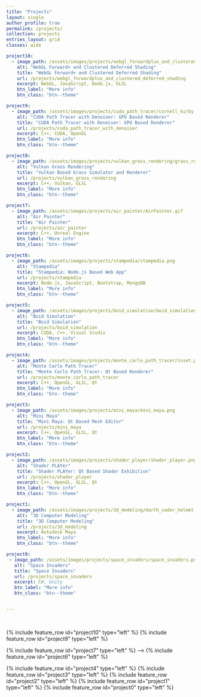 ```yaml
---
title: "Projects"
layout: single
author_profile: true
permalink: /projects/
collection: projects
entries_layout: grid
classes: wide

project10:
  - image_path: /assets/images/projects/webgl_forwardplus_and_clustered_deferred_shading/webgl_shading.gif  
    alt: "WebGL Forward+ and Clustered Deferred Shading"
    title: "WebGL Forward+ and Clustered Deferred Shading"
    url: /projects/webgl_forwardplus_and_clustered_deferred_shading
    excerpt: WebGL, JavaScript, Node.js, GLSL
    btn_label: "More info"
    btn_class: "btn--theme"

project9:
  - image_path: /assets/images/projects/cuda_path_tracer/cornell_kirby.png  
    alt: "CUDA Path Tracer with Denoiser: GPU Based Renderer"
    title: "CUDA Path Tracer with Denoiser: GPU Based Renderer"
    url: /projects/cuda_path_tracer_with_denoiser
    excerpt: C++, CUDA, OpenGL
    btn_label: "More info"
    btn_class: "btn--theme"

project8:
  - image_path: /assets/images/projects/vulkan_grass_rendering/grass_rendering.gif  
    alt: "Vulkan Grass Rendering"
    title: "Vulkan Based Grass Simulator and Renderer"
    url: /projects/vulkan_grass_rendering
    excerpt: C++, Vulkan, GLSL
    btn_label: "More info"
    btn_class: "btn--theme"

project7:
  - image_path: /assets/images/projects/air_painter/AirPainter.gif
    alt: "Air Painter"
    title: "Air Painter"
    url: /projects/air_painter
    excerpt: C++, Unreal Engine
    btn_label: "More info"
    btn_class: "btn--theme"

project6:
  - image_path: /assets/images/projects/stampedia/stampedia.png  
    alt: "Stampedia"
    title: "Stampedia: Node.js Based Web App"
    url: /projects/stampedia
    excerpt: Node.js, JavaScript, Bootstrap, MongoDB
    btn_label: "More info"
    btn_class: "btn--theme"

project5:
  - image_path: /assets/images/projects/boid_simulation/boid_simulation.gif  
    alt: "Boid Simulation"
    title: "Boid Simulation"
    url: /projects/boid_simulation
    excerpt: CUDA, C++, Visual Studio
    btn_label: "More info"
    btn_class: "btn--theme"

project4:
  - image_path: /assets/images/projects/monte_carlo_path_tracer/inset.png  
    alt: "Monte Carlo Path Tracer"
    title: "Monte Carlo Path Tracer: Qt Based Renderer"
    url: /projects/monte_carlo_path_tracer
    excerpt: C++, OpenGL, GLSL, Qt
    btn_label: "More info"
    btn_class: "btn--theme"

project3:
  - image_path: /assets/images/projects/mini_maya/mini_maya.png  
    alt: "Mini Maya"
    title: "Mini Maya: Qt Based Mesh Editor"
    url: /projects/mini_maya
    excerpt: C++, OpenGL, GLSL, Qt
    btn_label: "More info"
    btn_class: "btn--theme"

project2:
  - image_path: /assets/images/projects/shader_player/shader_player.png  
    alt: "Shader PLAYer"
    title: "Shader PLAYer: Qt Based Shader Exhibition"
    url: /projects/shader_player
    excerpt: C++, OpenGL, GLSL, Qt
    btn_label: "More info"
    btn_class: "btn--theme"

project1:
  - image_path: /assets/images/projects/3d_modeling/darth_vader_helmet.jpg  
    alt: "3D Computer Modeling"
    title: "3D Computer Modeling"
    url: /projects/3d_modeling
    excerpt: Autodesk Maya
    btn_label: "More info"
    btn_class: "btn--theme"

project0:
 - image_path: /assets/images/projects/space_invaders/space_invaders.png  
   alt: "Space Invaders"
   title: "Space Invaders"
   url: /projects/space_invaders
   excerpt: C#, Unity
   btn_label: "More info"
   btn_class: "btn--theme"


---
```




&nbsp;
<!-- **Other projects are coming soon ...** -->
<!-- {: .notice--warning} -->

{% include feature_row id="project10" type="left" %}
{% include feature_row id="project9" type="left" %}
<!-- {% include feature_row id="project8" type="left" %} -->
{% include feature_row id="project7" type="left" %} -->
{% include feature_row id="project6" type="left" %}
<!-- {% include feature_row id="project5" type="left" %} -->
{% include feature_row id="project4" type="left" %}
{% include feature_row id="project3" type="left" %}
{% include feature_row id="project2" type="left" %}
{% include feature_row id="project1" type="left" %}
{% include feature_row id="project0" type="left" %}